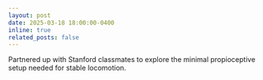```yaml
---
layout: post
date: 2025-03-18 18:00:00-0400
inline: true
related_posts: false
---
```


Partnered up with Stanford classmates to explore the minimal propioceptive setup needed for stable locomotion.